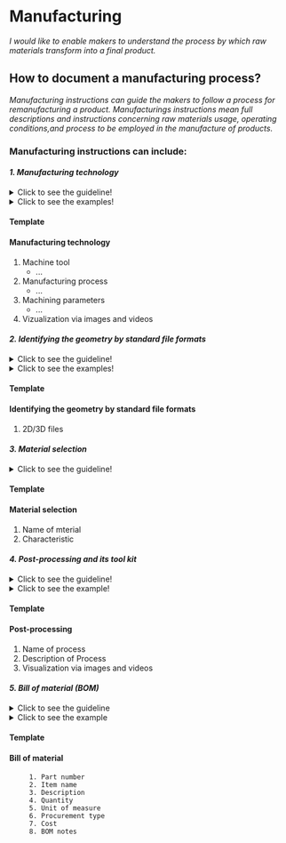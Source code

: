 # **Manufacturing**

*I would like to enable makers to understand the process by which raw materials transform into a final product.*

## **How to document a manufacturing process?**


*Manufacturing instructions can guide the makers to follow a process for remanufacturing a product. Manufacturings instructions mean full descriptions and instructions concerning raw materials usage, operating conditions,and process to be employed in the manufacture of products.*


 ### **Manufacturing instructions can include:** 
 
 #### *1. Manufacturing technology*
  <details>
  <summary>Click to see the guideline!</summary>
 
  - **Definition:** *It means all the machinery, equipment and processes that are used to manufacture products.*


 ```
 What should include the documentation of manufacturing technology?
 
 1. Machine tool is a machine for handling or machining metal or other rigid materials, usually by
     - Turning tools
     - Milling tools
     - Grinding tools
     - Cutting tools
     - Drilling tools
     - Boring tools
     - etc. 
 2. Manufacturing process   
     - 3D printing stereo lithography
     - Wire cutting
     - Burning machining technology 
       - Laser cutting
       - Plasma cutting
     - Computerized machining technology 
       - CNC machinig 
     - Machining process technology
       - Milling
       - Drilling
       - Grinding
     - etc.
  3. Machining parameters are all those parameters that are inherent to any machining operation and should have a suitable finite value to smooth and efficient removal of materials.
     - Cutting speed
     - Feed rate (mm/sec)
     - Cutting force
     - Depth of cut
     - Etc.
     
 How to visualize the manufacturing technology? 
 
  1. Images 
  2. Videos  
 ```
 </details>
 
 <details>
  <summary>Click to see the examples!</summary>
 
   #### *Example 1:* [JPL Open Source Rover](https://github.com/nasa-jpl/open-source-rover/tree/master/mechanical/body_assembly#3-machiningfabrication)
   
   #### *Example 2:* [SatNOGS Rotator v3](https://wiki.satnogs.org/SatNOGS_Rotator_v3#Build_Sequence) 
  </details>
  
  #### Template
 
  #### Manufacturing technology
  1. Machine tool
     * ...
  2. Manufacturing process
     * ...
  3. Machining parameters
     * ...
  4. Vizualization via images and videos
 
#### *2. Identifying the geometry by standard file formats*
<details>
  <summary>Click to see the guideline!</summary>
 
  - **Definition:** *Standard file formats support some of the manufacturing processes and the surface geometry of a design without the possibility of modification.*

```
What does include the documentation of standard file formats for the manufacturing process?
 
  1. CAD files in an interchange format such as STL that is suitable for 3D priniting 
  2. Nominal geometry and its allowable variation by using symbolic language on 2D drawings like SVG, JPEG and PDF format that is suitable for laser cutting
  3. Manufacturing export formats such as G-code, STEP-NC is suitable for CNC machining
  4. Circuit board design formats such as Gerber RS-274X, excellon that is suitable for vector photoplotters 2D mechanical NC machines
  ``` 
</details>

<details>
  <summary>Click to see the examples!</summary>
 
#### *Example 1:* [Automated Tea Infuser, Standard file (STL format)](https://wikifactory.com/+fablabbratislava/automated-tea-infuser/contributions/3f2c490)

#### *Example 2:* [SatNOGS Rotator v3](https://wiki.satnogs.org/SatNOGS_Rotator_v3#Specifications), [2D drawing file](https://wiki.satnogs.org/File:C1001.png)
</details>

#### Template
     
 #### Identifying the geometry by standard file formats
  1. 2D/3D files  

#### *3. Material selection*
<details>
  <summary>Click to see the guideline!</summary>
 
 - **Definition:** *Material selection is a step in the process of designing and manufacturing any physical object. The main goal of material selection is to use the critical requirements of each part to define the performance requirement of the material.*

```
What does comprise the documentation of material selection?

 1. Identifying the type of material
    - Metal
    - Plastic
    - Composite
    - Ceramic
    - etc.
2. Identifying the characteristics of the material for manufacturing (refer to structural model) 
```
</details>

#### Template

 #### Material selection
  1. Name of mterial
  2. Characteristic

#### *4. Post-processing and its tool kit*
 <details>
  <summary>Click to see the guideline!</summary>
 
 - **Definition:** *To achieve the right properties such as surface quality, geometrical accuracy and mechanical properties, the post processing is essential.* 
 
   ```
   What does contain the documentaion of post-processing?
   
   1. The name of post-processes and their sequence including 
      - Sanding after 3D printing
      - Cold welding
      - Gap filling
      - Blasting
      - Polishing
      - Priming and painting
      - Heat treatments
      - Etc.

    How to visualize the post-processing?
    
    1. Images 
    2. Videos  
   ```
 </details>
 
 <details>
  <summary>Click to see the example!</summary> 
 
 #### *Example: [Post processing for FDM printed parts](https://www.3dhubs.com/knowledge-base/post-processing-fdm-printed-parts/#introduction)*
 </details>
 
 #### Template
 
 #### Post-processing     
  1. Name of process
  2. Description of Process
  3. Visualization via images and videos
 
#### *5. Bill of material (BOM)*
<details>
  <summary>Click to see the guideline</summary>
 
 - **Definition:** *A bill of materials (BOM) is a comprehensive list of parts, items, and other materials required to create a product, as well as instructions required for gathering and using the required materials.*

```
What does consist the bill of material?

   1. Part number
   2. Item name
   3. Description
   4. Quantity
   5. Unit of measure
   6. Procurement type
   7. Cost
   8. BOM notes
   ```
</details>

<details>
  <summary>Click to see the example</summary>
 
 #### *Example: [JPL Open Source Rover](https://github.com/nasa-jpl/open-source-rover/tree/master/bill_of_materials)*
</details>

#### Template

 #### Bill of material 
         1. Part number
         2. Item name
         3. Description
         4. Quantity
         5. Unit of measure
         6. Procurement type
         7. Cost
         8. BOM notes

